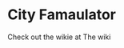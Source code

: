 # City Famaulator

Check out the wikie at <a herf="https://github.com/jmrvicencio/City-Farmulator/wiki">The wiki</a>
